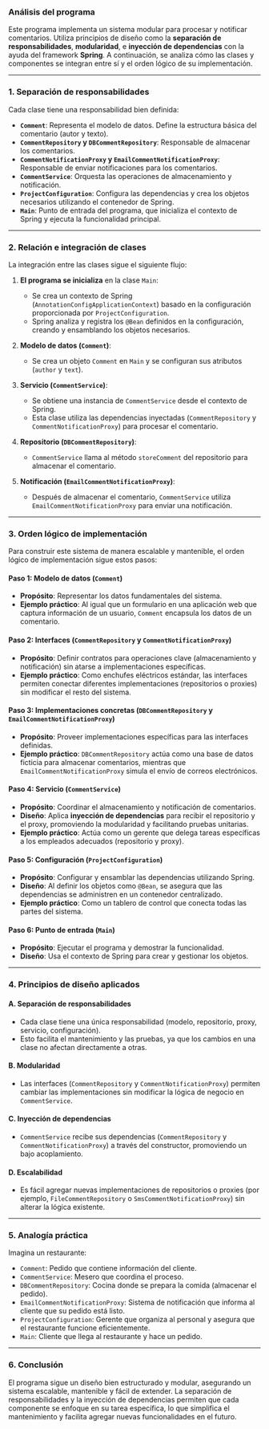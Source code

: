 ### Análisis del programa

Este programa implementa un sistema modular para procesar y notificar comentarios. Utiliza principios de diseño como la **separación de responsabilidades**, **modularidad**, e **inyección de dependencias** con la ayuda del framework **Spring**. A continuación, se analiza cómo las clases y componentes se integran entre sí y el orden lógico de su implementación.

---

### **1. Separación de responsabilidades**
Cada clase tiene una responsabilidad bien definida:
- **`Comment`**: Representa el modelo de datos. Define la estructura básica del comentario (autor y texto).
- **`CommentRepository` y `DBCommentRepository`**: Responsable de almacenar los comentarios.
- **`CommentNotificationProxy` y `EmailCommentNotificationProxy`**: Responsable de enviar notificaciones para los comentarios.
- **`CommentService`**: Orquesta las operaciones de almacenamiento y notificación.
- **`ProjectConfiguration`**: Configura las dependencias y crea los objetos necesarios utilizando el contenedor de Spring.
- **`Main`**: Punto de entrada del programa, que inicializa el contexto de Spring y ejecuta la funcionalidad principal.

---

### **2. Relación e integración de clases**
La integración entre las clases sigue el siguiente flujo:

1. **El programa se inicializa** en la clase `Main`:
    - Se crea un contexto de Spring (`AnnotationConfigApplicationContext`) basado en la configuración proporcionada por `ProjectConfiguration`.
    - Spring analiza y registra los `@Bean` definidos en la configuración, creando y ensamblando los objetos necesarios.

2. **Modelo de datos (`Comment`)**:
    - Se crea un objeto `Comment` en `Main` y se configuran sus atributos (`author` y `text`).

3. **Servicio (`CommentService`)**:
    - Se obtiene una instancia de `CommentService` desde el contexto de Spring.
    - Esta clase utiliza las dependencias inyectadas (`CommentRepository` y `CommentNotificationProxy`) para procesar el comentario.

4. **Repositorio (`DBCommentRepository`)**:
    - `CommentService` llama al método `storeComment` del repositorio para almacenar el comentario.

5. **Notificación (`EmailCommentNotificationProxy`)**:
    - Después de almacenar el comentario, `CommentService` utiliza `EmailCommentNotificationProxy` para enviar una notificación.

---

### **3. Orden lógico de implementación**
Para construir este sistema de manera escalable y mantenible, el orden lógico de implementación sigue estos pasos:

#### **Paso 1: Modelo de datos (`Comment`)**
- **Propósito**: Representar los datos fundamentales del sistema.
- **Ejemplo práctico**: Al igual que un formulario en una aplicación web que captura información de un usuario, `Comment` encapsula los datos de un comentario.

#### **Paso 2: Interfaces (`CommentRepository` y `CommentNotificationProxy`)**
- **Propósito**: Definir contratos para operaciones clave (almacenamiento y notificación) sin atarse a implementaciones específicas.
- **Ejemplo práctico**: Como enchufes eléctricos estándar, las interfaces permiten conectar diferentes implementaciones (repositorios o proxies) sin modificar el resto del sistema.

#### **Paso 3: Implementaciones concretas (`DBCommentRepository` y `EmailCommentNotificationProxy`)**
- **Propósito**: Proveer implementaciones específicas para las interfaces definidas.
- **Ejemplo práctico**: `DBCommentRepository` actúa como una base de datos ficticia para almacenar comentarios, mientras que `EmailCommentNotificationProxy` simula el envío de correos electrónicos.

#### **Paso 4: Servicio (`CommentService`)**
- **Propósito**: Coordinar el almacenamiento y notificación de comentarios.
- **Diseño**: Aplica **inyección de dependencias** para recibir el repositorio y el proxy, promoviendo la modularidad y facilitando pruebas unitarias.
- **Ejemplo práctico**: Actúa como un gerente que delega tareas específicas a los empleados adecuados (repositorio y proxy).

#### **Paso 5: Configuración (`ProjectConfiguration`)**
- **Propósito**: Configurar y ensamblar las dependencias utilizando Spring.
- **Diseño**: Al definir los objetos como `@Bean`, se asegura que las dependencias se administren en un contenedor centralizado.
- **Ejemplo práctico**: Como un tablero de control que conecta todas las partes del sistema.

#### **Paso 6: Punto de entrada (`Main`)**
- **Propósito**: Ejecutar el programa y demostrar la funcionalidad.
- **Diseño**: Usa el contexto de Spring para crear y gestionar los objetos.

---

### **4. Principios de diseño aplicados**

#### **A. Separación de responsabilidades**
- Cada clase tiene una única responsabilidad (modelo, repositorio, proxy, servicio, configuración).
- Esto facilita el mantenimiento y las pruebas, ya que los cambios en una clase no afectan directamente a otras.

#### **B. Modularidad**
- Las interfaces (`CommentRepository` y `CommentNotificationProxy`) permiten cambiar las implementaciones sin modificar la lógica de negocio en `CommentService`.

#### **C. Inyección de dependencias**
- `CommentService` recibe sus dependencias (`CommentRepository` y `CommentNotificationProxy`) a través del constructor, promoviendo un bajo acoplamiento.

#### **D. Escalabilidad**
- Es fácil agregar nuevas implementaciones de repositorios o proxies (por ejemplo, `FileCommentRepository` o `SmsCommentNotificationProxy`) sin alterar la lógica existente.

---

### **5. Analogía práctica**
Imagina un restaurante:
- `Comment`: Pedido que contiene información del cliente.
- `CommentService`: Mesero que coordina el proceso.
- `DBCommentRepository`: Cocina donde se prepara la comida (almacenar el pedido).
- `EmailCommentNotificationProxy`: Sistema de notificación que informa al cliente que su pedido está listo.
- `ProjectConfiguration`: Gerente que organiza al personal y asegura que el restaurante funcione eficientemente.
- `Main`: Cliente que llega al restaurante y hace un pedido.

---

### **6. Conclusión**
El programa sigue un diseño bien estructurado y modular, asegurando un sistema escalable, mantenible y fácil de extender. La separación de responsabilidades y la inyección de dependencias permiten que cada componente se enfoque en su tarea específica, lo que simplifica el mantenimiento y facilita agregar nuevas funcionalidades en el futuro.